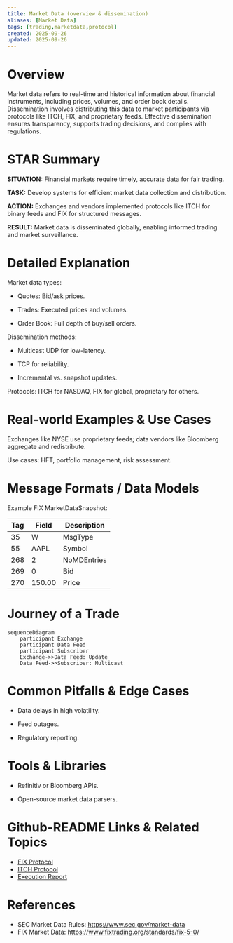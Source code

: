 ```yaml
---
title: Market Data (overview & dissemination)
aliases: [Market Data]
tags: [trading,marketdata,protocol]
created: 2025-09-26
updated: 2025-09-26
---
```


# Overview

Market data refers to real-time and historical information about financial instruments, including prices, volumes, and order book details. Dissemination involves distributing this data to market participants via protocols like ITCH, FIX, and proprietary feeds. Effective dissemination ensures transparency, supports trading decisions, and complies with regulations.

# STAR Summary

**SITUATION:** Financial markets require timely, accurate data for fair trading.

**TASK:** Develop systems for efficient market data collection and distribution.

**ACTION:** Exchanges and vendors implemented protocols like ITCH for binary feeds and FIX for structured messages.

**RESULT:** Market data is disseminated globally, enabling informed trading and market surveillance.

# Detailed Explanation

Market data types:

- Quotes: Bid/ask prices.

- Trades: Executed prices and volumes.

- Order Book: Full depth of buy/sell orders.

Dissemination methods:

- Multicast UDP for low-latency.

- TCP for reliability.

- Incremental vs. snapshot updates.

Protocols: ITCH for NASDAQ, FIX for global, proprietary for others.

# Real-world Examples & Use Cases

Exchanges like NYSE use proprietary feeds; data vendors like Bloomberg aggregate and redistribute.

Use cases: HFT, portfolio management, risk assessment.

# Message Formats / Data Models

Example FIX MarketDataSnapshot:

| Tag | Field | Description |
|-----|-------|-------------|
| 35 | W | MsgType |
| 55 | AAPL | Symbol |
| 268 | 2 | NoMDEntries |
| 269 | 0 | Bid |
| 270 | 150.00 | Price |

# Journey of a Trade

```mermaid
sequenceDiagram
    participant Exchange
    participant Data Feed
    participant Subscriber
    Exchange->>Data Feed: Update
    Data Feed->>Subscriber: Multicast
```

# Common Pitfalls & Edge Cases

- Data delays in high volatility.

- Feed outages.

- Regulatory reporting.

# Tools & Libraries

- Refinitiv or Bloomberg APIs.

- Open-source market data parsers.

# Github-README Links & Related Topics

- [FIX Protocol](../fix-protocol/README.md)
- [ITCH Protocol](../itch-protocol/README.md)
- [Execution Report](../execution-report/README.md)

# References

- SEC Market Data Rules: https://www.sec.gov/market-data
- FIX Market Data: https://www.fixtrading.org/standards/fix-5-0/